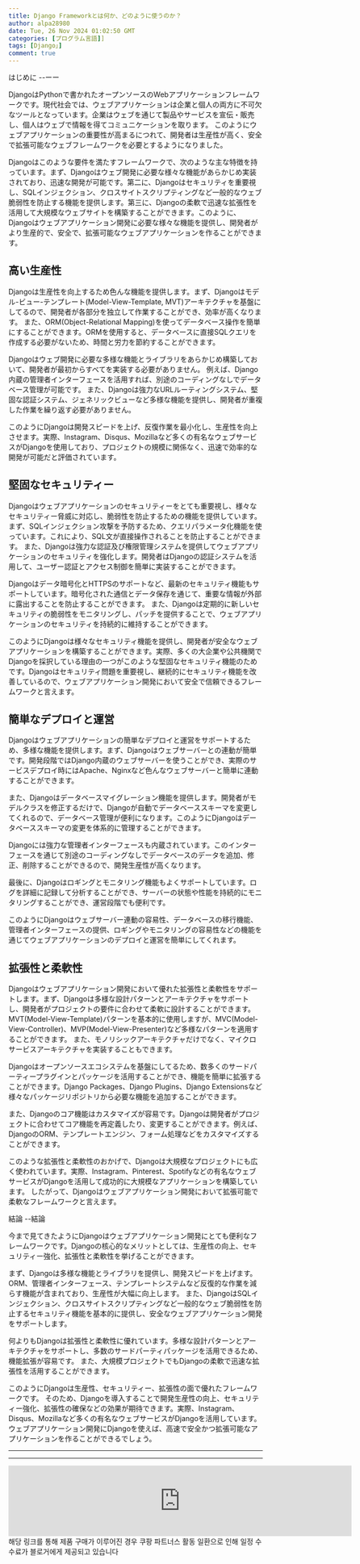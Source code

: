 ```yaml
---
title: Django Frameworkとは何か、どのように使うのか？
author: alpa28980
date: Tue, 26 Nov 2024 01:02:50 GMT
categories: [プログラム言語]]
tags: [Django」]
comment: true
---
```


はじめに
--ーー

DjangoはPythonで書かれたオープンソースのWebアプリケーションフレームワークです。現代社会では、ウェブアプリケーションは企業と個人の両方に不可欠なツールとなっています。企業はウェブを通じて製品やサービスを宣伝・販売し、個人はウェブで情報を得てコミュニケーションを取ります。 このようにウェブアプリケーションの重要性が高まるにつれて、開発者は生産性が高く、安全で拡張可能なウェブフレームワークを必要とするようになりました。

Djangoはこのような要件を満たすフレームワークで、次のような主な特徴を持っています。まず、Djangoはウェブ開発に必要な様々な機能があらかじめ実装されており、迅速な開発が可能です。第二に、Djangoはセキュリティを重要視し、SQLインジェクション、クロスサイトスクリプティングなど一般的なウェブ脆弱性を防止する機能を提供します。第三に、Djangoの柔軟で迅速な拡張性を活用して大規模なウェブサイトを構築することができます。このように、Djangoはウェブアプリケーション開発に必要な様々な機能を提供し、開発者がより生産的で、安全で、拡張可能なウェブアプリケーションを作ることができます。

高い生産性
------

Djangoは生産性を向上するため色んな機能を提供します。まず、Djangoはモデル-ビュー-テンプレート(Model-View-Template, MVT)アーキテクチャを基盤にしてるので、開発者が各部分を独立して作業することができ、効率が高くなります。 また、ORM(Object-Relational Mapping)を使ってデータベース操作を簡単にすることができます。ORMを使用すると、データベースに直接SQLクエリを作成する必要がないため、時間と労力を節約することができます。

Djangoはウェブ開発に必要な多様な機能とライブラリをあらかじめ構築しておいて、開発者が最初からすべてを実装する必要がありません。 例えば、Django内蔵の管理者インターフェースを活用すれば、別途のコーディングなしでデータベース管理が可能です。 また、Djangoは強力なURLルーティングシステム、堅固な認証システム、ジェネリックビューなど多様な機能を提供し、開発者が重複した作業を繰り返す必要がありません。

このようにDjangoは開発スピードを上げ、反復作業を最小化し、生産性を向上させます。実際、Instagram、Disqus、Mozillaなど多くの有名なウェブサービスがDjangoを使用しており、プロジェクトの規模に関係なく、迅速で効率的な開発が可能だと評価されています。

堅固なセキュリティー
------

Djangoはウェブアプリケーションのセキュリティーをとても重要視し、様々なセキュリティー脅威に対応し、脆弱性を防止するための機能を提供しています。まず、SQLインジェクション攻撃を予防するため、クエリパラメータ化機能を使っています。これにより、SQL文が直接操作されることを防止することができます。 また、Djangoは強力な認証及び権限管理システムを提供してウェブアプリケーションのセキュリティを強化します。開発者はDjangoの認証システムを活用して、ユーザー認証とアクセス制御を簡単に実装することができます。

Djangoはデータ暗号化とHTTPSのサポートなど、最新のセキュリティ機能もサポートしています。暗号化された通信とデータ保存を通じて、重要な情報が外部に露出することを防止することができます。 また、Djangoは定期的に新しいセキュリティの脆弱性をモニタリングし、パッチを提供することで、ウェブアプリケーションのセキュリティを持続的に維持することができます。

このようにDjangoは様々なセキュリティ機能を提供し、開発者が安全なウェブアプリケーションを構築することができます。実際、多くの大企業や公共機関でDjangoを採択している理由の一つがこのような堅固なセキュリティ機能のためです。Djangoはセキュリティ問題を重要視し、継続的にセキュリティ機能を改善しているので、ウェブアプリケーション開発において安全で信頼できるフレームワークと言えます。

簡単なデプロイと運営
-----------

Djangoはウェブアプリケーションの簡単なデプロイと運営をサポートするため、多様な機能を提供します。まず、Djangoはウェブサーバーとの連動が簡単です。開発段階ではDjango内蔵のウェブサーバーを使うことができ、実際のサービスデプロイ時にはApache、Nginxなど色んなウェブサーバーと簡単に連動することができます。

また、Djangoはデータベースマイグレーション機能を提供します。開発者がモデルクラスを修正するだけで、Djangoが自動でデータベーススキーマを変更してくれるので、データベース管理が便利になります。このようにDjangoはデータベーススキーマの変更を体系的に管理することができます。

Djangoには強力な管理者インターフェースも内蔵されています。このインターフェースを通じて別途のコーディングなしでデータベースのデータを追加、修正、削除することができるので、開発生産性が高くなります。

最後に、Djangoはロギングとモニタリング機能もよくサポートしています。ログを詳細に記録して分析することができ、サーバーの状態や性能を持続的にモニタリングすることができ、運営段階でも便利です。

このようにDjangoはウェブサーバー連動の容易性、データベースの移行機能、管理者インターフェースの提供、ロギングやモニタリングの容易性などの機能を通じてウェブアプリケーションのデプロイと運営を簡単にしてくれます。

拡張性と柔軟性
--------

Djangoはウェブアプリケーション開発において優れた拡張性と柔軟性をサポートします。まず、Djangoは多様な設計パターンとアーキテクチャをサポートし、開発者がプロジェクトの要件に合わせて柔軟に設計することができます。MVT(Model-View-Template)パターンを基本的に使用しますが、MVC(Model-View-Controller)、MVP(Model-View-Presenter)など多様なパターンを適用することができます。 また、モノリシックアーキテクチャだけでなく、マイクロサービスアーキテクチャを実装することもできます。

Djangoはオープンソースエコシステムを基盤にしてるため、数多くのサードパーティープラグインとパッケージを活用することができ、機能を簡単に拡張することができます。Django Packages、Django Plugins、Django Extensionsなど様々なパッケージリポジトリから必要な機能を追加することができます。

また、Djangoのコア機能はカスタマイズが容易です。Djangoは開発者がプロジェクトに合わせてコア機能を再定義したり、変更することができます。例えば、DjangoのORM、テンプレートエンジン、フォーム処理などをカスタマイズすることができます。

このような拡張性と柔軟性のおかげで、Djangoは大規模なプロジェクトにも広く使われています。実際、Instagram、Pinterest、Spotifyなどの有名なウェブサービスがDjangoを活用して成功的に大規模なアプリケーションを構築しています。 したがって、Djangoはウェブアプリケーション開発において拡張可能で柔軟なフレームワークと言えます。

結論
--結論

今まで見てきたようにDjangoはウェブアプリケーション開発にとても便利なフレームワークです。Djangoの核心的なメリットとしては、生産性の向上、セキュリティー強化、拡張性と柔軟性を挙げることができます。

まず、Djangoは多様な機能とライブラリを提供し、開発スピードを上げます。ORM、管理者インターフェース、テンプレートシステムなど反復的な作業を減らす機能が含まれており、生産性が大幅に向上します。 また、DjangoはSQLインジェクション、クロスサイトスクリプティングなど一般的なウェブ脆弱性を防止するセキュリティ機能を基本的に提供し、安全なウェブアプリケーション開発をサポートします。

何よりもDjangoは拡張性と柔軟性に優れています。多様な設計パターンとアーキテクチャをサポートし、多数のサードパーティパッケージを活用できるため、機能拡張が容易です。 また、大規模プロジェクトでもDjangoの柔軟で迅速な拡張性を活用することができます。

このようにDjangoは生産性、セキュリティー、拡張性の面で優れたフレームワークです。 そのため、Djangoを導入することで開発生産性の向上、セキュリティー強化、拡張性の確保などの効果が期待できます。実際、Instagram、Disqus、Mozillaなど多くの有名なウェブサービスがDjangoを活用しています。ウェブアプリケーション開発にDjangoを使えば、高速で安全かつ拡張可能なアプリケーションを作ることができるでしょう。

---
---

<iframe src="https://ads-partners.coupang.com/widgets.html?id=807239&template=carousel&trackingCode=AF3190673&subId=&width=680&height=140&tsource=" width="680" height="140" frameborder="0" scrolling="no" referrerpolicy="unsafe-url" browsingtopics></iframe>
해당 링크를 통해 제품 구매가 이루어진 경우 쿠팡 파트너스 활동 일환으로 인해 일정 수수료가 블로거에게 제공되고 있습니다

